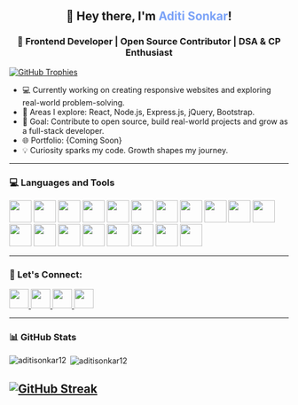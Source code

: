 <h2 align="center">👋 Hey there, I'm <span style="color:#7aa2f7;">Aditi Sonkar</span>!</h2>
<h3 align="center">🚀 Frontend Developer | Open Source Contributor | DSA & CP Enthusiast</h3>

<p align="left"> 
  <a href="https://github.com/ryo-ma/github-profile-trophy">
  <img src="https://github-profile-trophy.vercel.app/?username=aditisonkar12&theme=flat&column=6&title=Commits,Repositories,Experience,Stars,Issues,PullRequest" alt="GitHub Trophies" />
</p>


  </a> 
</p>

<ul>
  <li>💻 Currently working on creating responsive websites and exploring real-world problem-solving.</li>
  <li>🚀 Areas I explore: React, Node.js, Express.js, jQuery, Bootstrap.</li>
  <li>🎯 Goal: Contribute to open source, build real-world projects and grow as a full-stack developer.</li>
  <li>🌐 Portfolio: {Coming Soon}</li>
  <li>💡 Curiosity sparks my code. Growth shapes my journey.</li>
</ul>

---

### 💻 Languages and Tools

<p align="left">
  <img src="https://cdn.jsdelivr.net/gh/devicons/devicon/icons/cplusplus/cplusplus-original.svg" height="40" />
  <img src="https://cdn.jsdelivr.net/gh/devicons/devicon/icons/c/c-line.svg" height="40" />
  <img src="https://cdn.jsdelivr.net/gh/devicons/devicon/icons/python/python-original.svg" height="40" />
  <img src="https://cdn.jsdelivr.net/gh/devicons/devicon/icons/html5/html5-original.svg" height="40" />
  <img src="https://cdn.jsdelivr.net/gh/devicons/devicon/icons/css3/css3-original.svg" height="40" />
  <img src="https://cdn.jsdelivr.net/gh/devicons/devicon/icons/tailwindcss/tailwindcss-original.svg" height="40" />
  <img src="https://cdn.jsdelivr.net/gh/devicons/devicon/icons/javascript/javascript-original.svg" height="40" />
  <img src="https://cdn.jsdelivr.net/gh/devicons/devicon/icons/bootstrap/bootstrap-original.svg" height="40" />
  <img src="https://cdn.jsdelivr.net/gh/devicons/devicon/icons/react/react-original.svg" height="40" />
  <img src="https://cdn.jsdelivr.net/gh/devicons/devicon/icons/nodejs/nodejs-line.svg" height="40" />
  <img src="https://cdn.jsdelivr.net/gh/devicons/devicon/icons/express/express-original.svg" height="40" />
  <img src="https://cdn.jsdelivr.net/gh/devicons/devicon/icons/firebase/firebase-plain.svg" height="40" />
  <img src="https://cdn.jsdelivr.net/gh/devicons/devicon/icons/mysql/mysql-original.svg" height="40" />
  <img src="https://cdn.jsdelivr.net/gh/devicons/devicon/icons/git/git-original.svg" height="40" />
  <img src="https://cdn.jsdelivr.net/gh/devicons/devicon/icons/github/github-original.svg" height="40" />
  <img src="https://cdn.jsdelivr.net/gh/devicons/devicon/icons/gitlab/gitlab-original.svg" height="40" />
  <img src="https://cdn.jsdelivr.net/gh/devicons/devicon/icons/vercel/vercel-original.svg" height="40" />
  <img src="https://cdn.jsdelivr.net/gh/devicons/devicon@latest/icons/androidstudio/androidstudio-original.svg" height="40" />    
  <img src="https://cdn.jsdelivr.net/gh/devicons/devicon/icons/arduino/arduino-original.svg" height="40" />
</p>

---

### 🔗 Let's Connect:

<a href="https://linkedin.com/in/aditi-sonkar-1125262a4" target="_blank">
  <img src="https://img.shields.io/badge/LinkedIn-blue?style=flat&logo=linkedin" height="35" />
</a>
<a href="https://leetcode.com/u/aditisonkar_12/" target="_blank">
  <img src="https://img.shields.io/badge/LeetCode-FFA116?style=flat&logo=leetcode&logoColor=black" height="35" />
</a>
<a href="https://codeforces.com/profile/aditisonkar12" target="_blank">
  <img src="https://img.shields.io/badge/Codeforces-1F8ACB?style=flat&logo=codeforces&logoColor=white" height="35" />
</a>
<a href="https://www.codechef.com/users/aditisonkar12" target="_blank">
  <img src="https://img.shields.io/badge/CodeChef-fff200?style=flat&logo=codechef&logoColor=black" height="35" />
</a>

---

### 📊 GitHub Stats

<p><img align="left" src="https://github-readme-stats.vercel.app/api/top-langs?username=aditisonkar12&show_icons=true&locale=en&layout=compact&theme=tokyonight" alt="aditisonkar12" /></p>

<p>&nbsp;<img align="center" src="https://github-readme-stats.vercel.app/api?username=aditisonkar12&show_icons=true&locale=en&theme=tokyonight" alt="aditisonkar12" /></p>

[![GitHub Streak](https://github-readme-streak-stats-cyan-beta.vercel.app?user=aditisonkar12&theme=tokyonight)](https://git.io/streak-stats)
---

